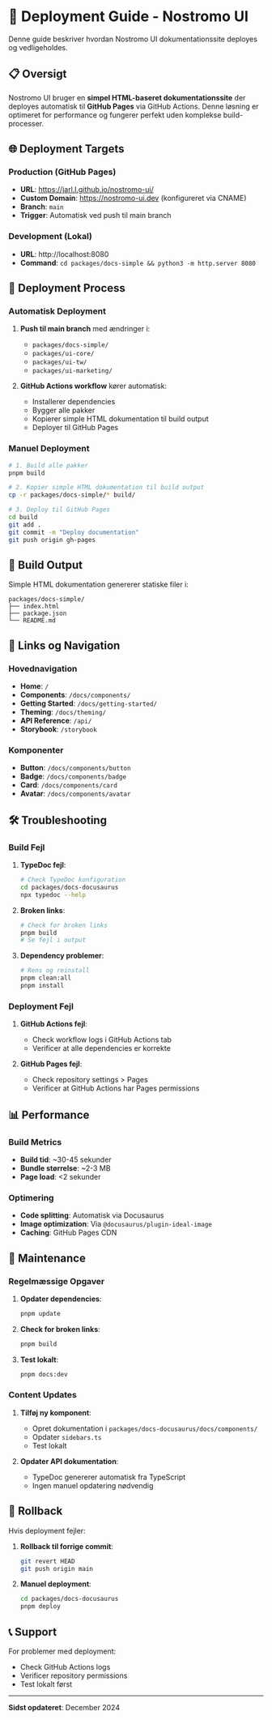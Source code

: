 # 🚀 Deployment Guide - Nostromo UI

Denne guide beskriver hvordan Nostromo UI dokumentationssite deployes og vedligeholdes.

## 📋 Oversigt

Nostromo UI bruger en **simpel HTML-baseret dokumentationssite** der deployes automatisk til **GitHub Pages** via GitHub Actions. Denne løsning er optimeret for performance og fungerer perfekt uden komplekse build-processer.

## 🌐 Deployment Targets

### **Production (GitHub Pages)**
- **URL**: https://jarl.l.github.io/nostromo-ui/
- **Custom Domain**: https://nostromo-ui.dev (konfigureret via CNAME)
- **Branch**: `main`
- **Trigger**: Automatisk ved push til main branch

### **Development (Lokal)**
- **URL**: http://localhost:8080
- **Command**: `cd packages/docs-simple && python3 -m http.server 8080`

## 🔧 Deployment Process

### **Automatisk Deployment**

1. **Push til main branch** med ændringer i:
   - `packages/docs-simple/`
   - `packages/ui-core/`
   - `packages/ui-tw/`
   - `packages/ui-marketing/`

2. **GitHub Actions workflow** kører automatisk:
   - Installerer dependencies
   - Bygger alle pakker
   - Kopierer simple HTML dokumentation til build output
   - Deployer til GitHub Pages

### **Manuel Deployment**

```bash
# 1. Build alle pakker
pnpm build

# 2. Kopier simple HTML dokumentation til build output
cp -r packages/docs-simple/* build/

# 3. Deploy til GitHub Pages
cd build
git add .
git commit -m "Deploy documentation"
git push origin gh-pages
```

## 📁 Build Output

Simple HTML dokumentation genererer statiske filer i:
```
packages/docs-simple/
├── index.html
├── package.json
└── README.md
```

## 🔗 Links og Navigation

### **Hovednavigation**
- **Home**: `/`
- **Components**: `/docs/components/`
- **Getting Started**: `/docs/getting-started/`
- **Theming**: `/docs/theming/`
- **API Reference**: `/api/`
- **Storybook**: `/storybook`

### **Komponenter**
- **Button**: `/docs/components/button`
- **Badge**: `/docs/components/badge`
- **Card**: `/docs/components/card`
- **Avatar**: `/docs/components/avatar`

## 🛠️ Troubleshooting

### **Build Fejl**

1. **TypeDoc fejl**:
   ```bash
   # Check TypeDoc konfiguration
   cd packages/docs-docusaurus
   npx typedoc --help
   ```

2. **Broken links**:
   ```bash
   # Check for broken links
   pnpm build
   # Se fejl i output
   ```

3. **Dependency problemer**:
   ```bash
   # Rens og reinstall
   pnpm clean:all
   pnpm install
   ```

### **Deployment Fejl**

1. **GitHub Actions fejl**:
   - Check workflow logs i GitHub Actions tab
   - Verificer at alle dependencies er korrekte

2. **GitHub Pages fejl**:
   - Check repository settings > Pages
   - Verificer at GitHub Actions har Pages permissions

## 📊 Performance

### **Build Metrics**
- **Build tid**: ~30-45 sekunder
- **Bundle størrelse**: ~2-3 MB
- **Page load**: <2 sekunder

### **Optimering**
- **Code splitting**: Automatisk via Docusaurus
- **Image optimization**: Via `@docusaurus/plugin-ideal-image`
- **Caching**: GitHub Pages CDN

## 🔄 Maintenance

### **Regelmæssige Opgaver**

1. **Opdater dependencies**:
   ```bash
   pnpm update
   ```

2. **Check for broken links**:
   ```bash
   pnpm build
   ```

3. **Test lokalt**:
   ```bash
   pnpm docs:dev
   ```

### **Content Updates**

1. **Tilføj ny komponent**:
   - Opret dokumentation i `packages/docs-docusaurus/docs/components/`
   - Opdater `sidebars.ts`
   - Test lokalt

2. **Opdater API dokumentation**:
   - TypeDoc genererer automatisk fra TypeScript
   - Ingen manuel opdatering nødvendig

## 🚨 Rollback

Hvis deployment fejler:

1. **Rollback til forrige commit**:
   ```bash
   git revert HEAD
   git push origin main
   ```

2. **Manuel deployment**:
   ```bash
   cd packages/docs-docusaurus
   pnpm deploy
   ```

## 📞 Support

For problemer med deployment:
- Check GitHub Actions logs
- Verificer repository permissions
- Test lokalt først

---

**Sidst opdateret**: December 2024
